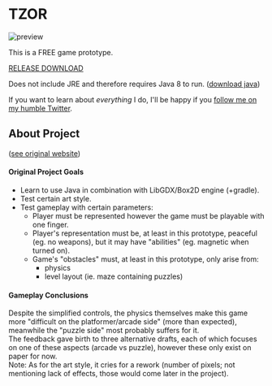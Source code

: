 # TZOR
  
![preview](preview.gif)  
  
This is a FREE game prototype.  
  
[RELEASE DOWNLOAD](https://github.com/Dark-Gran/TZOR/releases/tag/1.0)  
  
Does not include JRE and therefore requires Java 8 to run. ([download java](https://www.java.com/en/download/))  
  
If you want to learn about _everything_ I do, I'll be happy if you [follow me on my humble Twitter](https://twitter.com/DarkGran_CZ).  
  
## About Project  
  
([see original website](https://github.com/Dark-Gran/TZOR-Website))
  
#### Original Project Goals  
- Learn to use Java in combination with LibGDX/Box2D engine (+gradle).
- Test certain art style.
- Test gameplay with certain parameters:
  - Player must be represented however the game must be playable with one finger.
  - Player's representation must be, at least in this prototype, peaceful (eg. no weapons), but it may have "abilities" (eg. magnetic when turned on).
  - Game's "obstacles" must, at least in this prototype, only arise from:
    - physics 
    - level layout (ie. maze containing puzzles)

#### Gameplay Conclusions  
  
Despite the simplified controls, the physics themselves make this game more "difficult on the platformer/arcade side" (more than expected), meanwhile the "puzzle side" most probably suffers for it.  
The feedback gave birth to three alternative drafts, each of which focuses on one of these aspects (arcade vs puzzle), however these only exist on paper for now.  
Note: As for the art style, it cries for a rework (number of pixels; not mentioning lack of effects, those would come later in the project).
